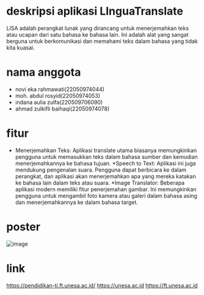 # deskripsi aplikasi LInguaTranslate
LISA adalah perangkat lunak yang dirancang untuk menerjemahkan teks atau ucapan dari satu bahasa ke bahasa lain. Ini adalah alat yang sangat berguna untuk berkomunikasi dan memahami teks dalam bahasa yang tidak kita kuasai.



# nama anggota
- novi eka rahmawati(22050974044)
- moh. abdul rosyid(22050974053)
- indana aulia zulfa(220509706090)
- ahmad zulkifli baihaqi(22050974078)

# fitur
* Menerjemahkan Teks: Aplikasi translate utama biasanya memungkinkan pengguna untuk memasukkan teks dalam bahasa sumber dan kemudian menerjemahkannya ke bahasa tujuan.
*Speech to Text: Aplikasi ini juga mendukung pengenalan suara. Pengguna dapat berbicara ke dalam perangkat, dan aplikasi akan menerjemahkan apa yang mereka katakan ke bahasa lain dalam teks atau suara.
*Image Translator: Beberapa aplikasi modern memiliki fitur penerjemahan gambar. Ini memungkinkan pengguna untuk mengambil foto kamera atau galeri dalam bahasa asing dan menerjemahkannya ke dalam bahasa target.

# poster
![image](https://github.com/abdulrosyiddd/LInguaTranslate/assets/152693164/12632a10-9de6-41fb-affb-a42f0ac0581e)


# link
https://pendidikan-ti.ft.unesa.ac.id/
https://unesa.ac.id
https://ft.unesa.ac.id
